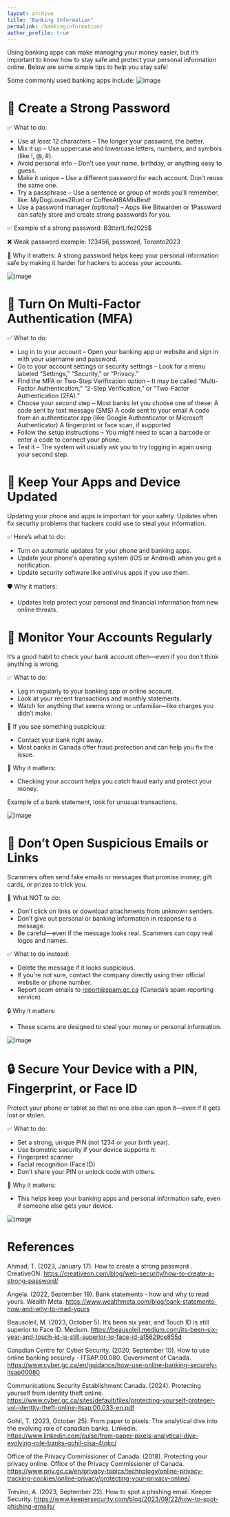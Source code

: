 ```yaml
---
layout: archive
title: "Banking Information"
permalink: /bankinginformation/
author_profile: true
---
```


Using banking apps can make managing your money easier, but it’s important to know how to stay safe and protect your personal information online. Below are some simple tips to help you stay safe!

Some commonly used banking apps include:
![image](https://github.com/user-attachments/assets/0bd7268b-302e-4a51-8bea-e66232e2180a)

# 🔐 **Create a Strong Password**

✅ What to do:
- Use at least 12 characters
– The longer your password, the better.
- Mix it up
– Use uppercase and lowercase letters, numbers, and symbols (like !, @, #).
- Avoid personal info
– Don’t use your name, birthday, or anything easy to guess.
- Make it unique
– Use a different password for each account. Don’t reuse the same one.
- Try a passphrase
– Use a sentence or group of words you’ll remember, like:
MyDogLoves2Run! or CoffeeAt8AMisBest!
- Use a password manager (optional)
– Apps like Bitwarden or 1Password can safely store and create strong passwords for you.

✅ Example of a strong password: B3tter!Life2025$

❌ Weak password example: 123456, password, Toronto2023

🔐 Why it matters: A strong password helps keep your personal information safe by making it harder for hackers to access your accounts.

![image](https://github.com/user-attachments/assets/302e4c5e-86f0-4a9c-b33f-b4a59516901f)

# 🔐 **Turn On Multi-Factor Authentication (MFA)**

✅ What to do:
- Log in to your account
– Open your banking app or website and sign in with your username and password.
- Go to your account settings or security settings
– Look for a menu labeled “Settings,” “Security,” or “Privacy.”
- Find the MFA or Two-Step Verification option
– It may be called “Multi-Factor Authentication,” “2-Step Verification,” or “Two-Factor Authentication (2FA).”
- Choose your second step
– Most banks let you choose one of these:
  A code sent by text message (SMS)
  A code sent to your email
  A code from an authenticator app (like Google Authenticator or Microsoft Authenticator)
  A fingerprint or face scan, if supported
- Follow the setup instructions
– You might need to scan a barcode or enter a code to connect your phone.
- Test it
– The system will usually ask you to try logging in again using your second step.

# 📲 **Keep Your Apps and Device Updated**

Updating your phone and apps is important for your safety. Updates often fix security problems that hackers could use to steal your information.

✅ Here’s what to do:
- Turn on automatic updates for your phone and banking apps.
- Update your phone's operating system (iOS or Android) when you get a notification.
- Update security software like antivirus apps if you use them.

🛡️ Why it matters:
- Updates help protect your personal and financial information from new online threats.

# 👀 **Monitor Your Accounts Regularly**

It’s a good habit to check your bank account often—even if you don’t think anything is wrong.

✅ What to do:
- Log in regularly to your banking app or online account.
- Look at your recent transactions and monthly statements.
- Watch for anything that seems wrong or unfamiliar—like charges you didn’t make.

🚨 If you see something suspicious:
- Contact your bank right away.
- Most banks in Canada offer fraud protection and can help you fix the issue.

🔐 Why it matters:
- Checking your account helps you catch fraud early and protect your money.

Example of a bank statement, look for unusual transactions. 

![image](https://github.com/user-attachments/assets/8a0793b7-6283-4abe-bbce-fbf40788127c)


# 📧 **Don’t Open Suspicious Emails or Links**
  
  Scammers often send fake emails or messages that promise money, gift cards, or prizes to trick you.

🚫 What NOT to do:
- Don’t click on links or download attachments from unknown senders.
- Don’t give out personal or banking information in response to a message.
- Be careful—even if the message looks real. Scammers can copy real logos and names.

✅ What to do instead:
- Delete the message if it looks suspicious.
- If you're not sure, contact the company directly using their official website or phone number.
- Report scam emails to report@spam.gc.ca (Canada’s spam reporting service).

🔒 Why it matters:
- These scams are designed to steal your money or personal information.

![image](https://github.com/user-attachments/assets/d7510bcc-f1b2-400c-afef-5ef7ac26bd5b)

# 🔒 Secure Your Device with a PIN, Fingerprint, or Face ID

  Protect your phone or tablet so that no one else can open it—even if it gets lost or stolen.

✅ What to do:
- Set a strong, unique PIN (not 1234 or your birth year).
- Use biometric security if your device supports it:
- Fingerprint scanner
- Facial recognition (Face ID)
- Don’t share your PIN or unlock code with others.

🔐 Why it matters:
- This helps keep your banking apps and personal information safe, even if someone else gets your device.

![image](https://github.com/user-attachments/assets/e9b42a99-35c0-415e-8573-7f2fca6130c3)

# References
Ahmad, T. (2023, January 17). How to create a strong password . CreativeON. https://creativeon.com/blog/web-security/how-to-create-a-strong-password/ 

Angela. (2022, September 19). Bank statements - how and why to read yours. Wealth Meta. https://www.wealthmeta.com/blog/bank-statements-how-and-why-to-read-yours

Beausoleil, M. (2023, October 5). It’s been six year, and Touch ID is still superior to Face ID. Medium. https://beausoleil.medium.com/its-been-six-year-and-touch-id-is-still-superior-to-face-id-a15629ce855d

Canadian Centre for Cyber Security. (2020, September 10). How to use online banking securely - ITSAP.00.080. Government of Canada. https://www.cyber.gc.ca/en/guidance/how-use-online-banking-securely-itsap00080

Communications Security Establishment Canada. (2024). Protecting yourself from identity theft online. https://www.cyber.gc.ca/sites/default/files/protecting-yourself-proteger-vol-identity-theft-online-itsap.00.033-en.pdf

Gohil, T. (2023, October 25). From paper to pixels: The analytical dive into the evolving role of canadian banks. Linkedin. https://www.linkedin.com/pulse/from-paper-pixels-analytical-dive-evolving-role-banks-gohil-cisa-4tqkc/

Office of the Privacy Commissioner of Canada. (2018). Protecting your privacy online. Office of the Privacy Commissioner of Canada. https://www.priv.gc.ca/en/privacy-topics/technology/online-privacy-tracking-cookies/online-privacy/protecting-your-privacy-online/

Trevino, A. (2023, September 22). How to spot a phishing email. Keeper Security. https://www.keepersecurity.com/blog/2023/09/22/how-to-spot-phishing-emails/

